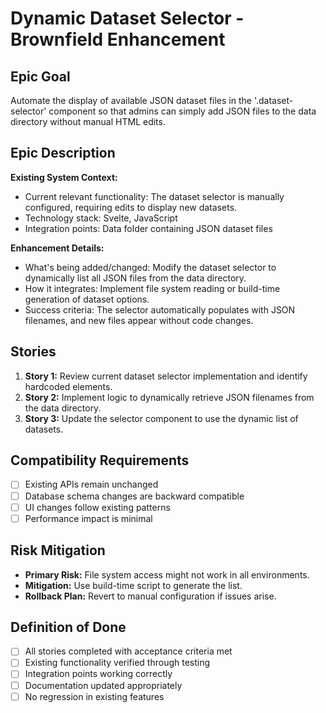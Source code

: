 # Dynamic Dataset Selector - Brownfield Enhancement

## Epic Goal

Automate the display of available JSON dataset files in the '.dataset-selector' component so that admins can simply add JSON files to the data directory without manual HTML edits.

## Epic Description

**Existing System Context:**

- Current relevant functionality: The dataset selector is manually configured, requiring edits to display new datasets.
- Technology stack: Svelte, JavaScript
- Integration points: Data folder containing JSON dataset files

**Enhancement Details:**

- What's being added/changed: Modify the dataset selector to dynamically list all JSON files from the data directory.
- How it integrates: Implement file system reading or build-time generation of dataset options.
- Success criteria: The selector automatically populates with JSON filenames, and new files appear without code changes.

## Stories

1. **Story 1:** Review current dataset selector implementation and identify hardcoded elements.
2. **Story 2:** Implement logic to dynamically retrieve JSON filenames from the data directory.
3. **Story 3:** Update the selector component to use the dynamic list of datasets.

## Compatibility Requirements

- [ ] Existing APIs remain unchanged
- [ ] Database schema changes are backward compatible
- [ ] UI changes follow existing patterns
- [ ] Performance impact is minimal

## Risk Mitigation

- **Primary Risk:** File system access might not work in all environments.
- **Mitigation:** Use build-time script to generate the list.
- **Rollback Plan:** Revert to manual configuration if issues arise.

## Definition of Done

- [ ] All stories completed with acceptance criteria met
- [ ] Existing functionality verified through testing
- [ ] Integration points working correctly
- [ ] Documentation updated appropriately
- [ ] No regression in existing features